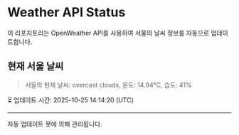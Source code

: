 
# Weather API Status

이 리포지토리는 OpenWeather API를 사용하여 서울의 날씨 정보를 자동으로 업데이트합니다.

## 현재 서울 날씨
> 서울의 현재 날씨: overcast clouds, 온도: 14.94°C, 습도: 41%

⏳ 업데이트 시간: 2025-10-25 14:14:20 (UTC)

---
자동 업데이트 봇에 의해 관리됩니다.
